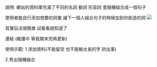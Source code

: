 說明:
網站的資料庫充滿了不同的名詞 動詞 形容詞
會隨機組合成一個句子

使用者能自行添加想要的詞彙
讓下一個人組合句子的時候加到你創造的詞
![](https://i.imgur.com/0oMXTQP.png)

其實玩法很簡單 試看看就知道了


連結![]()
(維護中 等我期末完再更新)


使用示範:
1.添加資料(不能留空 也不能輸太長的字 防出事)

2.秀出隨機組合

